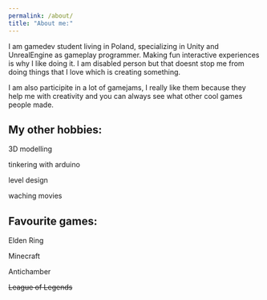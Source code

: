 ```yaml
---
permalink: /about/
title: "About me:"
---
```

 
I am gamedev student living in Poland,  specializing in Unity and UnrealEngine as gameplay programmer. Making fun interactive experiences is why I like doing it. I am disabled person but that doesnt stop me from doing things that I love which is creating something.

I am also participite in a lot of gamejams, I really like them because they help me with creativity and  you can always see what other cool games people made.

## My other hobbies: 


3D modelling

tinkering with arduino 

level design

waching  movies

## Favourite games:

Elden Ring 

Minecraft

Antichamber

~~League of Legends~~
 